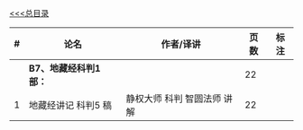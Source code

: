 [<<<总目录](../index.md)


|#|论名| 作者/译讲|页数|标注|
|-|-----------------------|---|--|--|
||**B7、地藏经科判1 部：**||22|
|1|地藏经讲记 科判5 稿| 静权大师 科判 智圆法师 讲解|22|
